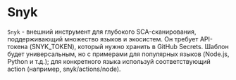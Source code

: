# Snyk

`Snyk` - внешний инструмент для глубокого SCA-сканирования, поддерживающий множество языков и экосистем. Он требует API-токена (SNYK_TOKEN), который нужно хранить в GitHub Secrets. Шаблон будет универсальным, но с примерами для популярных языков (Node.js, Python и т.д.); для конкретного языка используй соответствующий action (например, snyk/actions/node).
